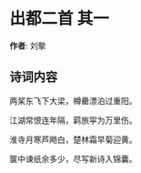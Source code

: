 # 出都二首  其一

**作者**: 刘摰

## 诗词内容

两桨东飞下大梁，樽罍漂泊过重阳。

江湖常恨连年隔，羁旅寜为万里伤。

淮寺月寒芦飏白，楚林霜早菊迎黄。

箧中谏纸余多少，尽写新诗入锦囊。

